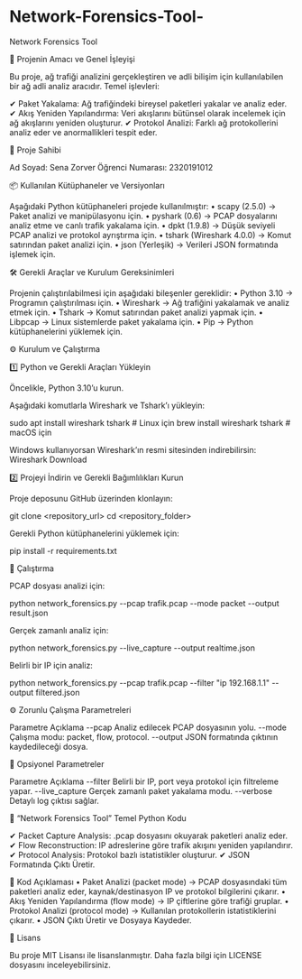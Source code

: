 # Network-Forensics-Tool-
Network Forensics Tool

📌 Projenin Amacı ve Genel İşleyişi

Bu proje, ağ trafiği analizini gerçekleştiren ve adli bilişim için kullanılabilen bir ağ adli analiz aracıdır.
Temel işlevleri:

✔ Paket Yakalama: Ağ trafiğindeki bireysel paketleri yakalar ve analiz eder.
✔ Akış Yeniden Yapılandırma: Veri akışlarını bütünsel olarak incelemek için ağ akışlarını yeniden oluşturur.
✔ Protokol Analizi: Farklı ağ protokollerini analiz eder ve anormallikleri tespit eder.

👤 Proje Sahibi

Ad Soyad: Sena Zorver
Öğrenci Numarası: 2320191012

📦 Kullanılan Kütüphaneler ve Versiyonları

Aşağıdaki Python kütüphaneleri projede kullanılmıştır:
	•	scapy (2.5.0) → Paket analizi ve manipülasyonu için.
	•	pyshark (0.6) → PCAP dosyalarını analiz etme ve canlı trafik yakalama için.
	•	dpkt (1.9.8) → Düşük seviyeli PCAP analizi ve protokol ayrıştırma için.
	•	tshark (Wireshark 4.0.0) → Komut satırından paket analizi için.
	•	json (Yerleşik) → Verileri JSON formatında işlemek için.

🛠 Gerekli Araçlar ve Kurulum Gereksinimleri

Projenin çalıştırılabilmesi için aşağıdaki bileşenler gereklidir:
	•	Python 3.10 → Programın çalıştırılması için.
	•	Wireshark → Ağ trafiğini yakalamak ve analiz etmek için.
	•	Tshark → Komut satırından paket analizi yapmak için.
	•	Libpcap → Linux sistemlerde paket yakalama için.
	•	Pip → Python kütüphanelerini yüklemek için.

⚙️ Kurulum ve Çalıştırma

1️⃣ Python ve Gerekli Araçları Yükleyin

Öncelikle, Python 3.10’u kurun.

Aşağıdaki komutlarla Wireshark ve Tshark’ı yükleyin:

sudo apt install wireshark tshark  # Linux için
brew install wireshark tshark      # macOS için

Windows kullanıyorsan Wireshark’ın resmi sitesinden indirebilirsin: Wireshark Download

2️⃣ Projeyi İndirin ve Gerekli Bağımlılıkları Kurun

Proje deposunu GitHub üzerinden klonlayın:

git clone <repository_url>
cd <repository_folder>

Gerekli Python kütüphanelerini yüklemek için:

pip install -r requirements.txt

🚀 Çalıştırma

PCAP dosyası analizi için:

python network_forensics.py --pcap trafik.pcap --mode packet --output result.json

Gerçek zamanlı analiz için:

python network_forensics.py --live_capture --output realtime.json

Belirli bir IP için analiz:

python network_forensics.py --pcap trafik.pcap --filter "ip 192.168.1.1" --output filtered.json

⚙️ Zorunlu Çalışma Parametreleri

Parametre	Açıklama
--pcap	Analiz edilecek PCAP dosyasının yolu.
--mode	Çalışma modu: packet, flow, protocol.
--output	JSON formatında çıktının kaydedileceği dosya.

🔧 Opsiyonel Parametreler

Parametre	Açıklama
--filter	Belirli bir IP, port veya protokol için filtreleme yapar.
--live_capture	Gerçek zamanlı paket yakalama modu.
--verbose	Detaylı log çıktısı sağlar.

📌 “Network Forensics Tool” Temel Python Kodu

✔ Packet Capture Analysis: .pcap dosyasını okuyarak paketleri analiz eder.
✔ Flow Reconstruction: IP adreslerine göre trafik akışını yeniden yapılandırır.
✔ Protocol Analysis: Protokol bazlı istatistikler oluşturur.
✔ JSON Formatında Çıktı Üretir.

📌 Kod Açıklaması
	•	Paket Analizi (packet mode) → PCAP dosyasındaki tüm paketleri analiz eder, kaynak/destinasyon IP ve protokol bilgilerini çıkarır.
	•	Akış Yeniden Yapılandırma (flow mode) → IP çiftlerine göre trafiği gruplar.
	•	Protokol Analizi (protocol mode) → Kullanılan protokollerin istatistiklerini çıkarır.
	•	JSON Çıktı Üretir ve Dosyaya Kaydeder.

📜 Lisans

Bu proje MIT Lisansı ile lisanslanmıştır. Daha fazla bilgi için LICENSE dosyasını inceleyebilirsiniz.
